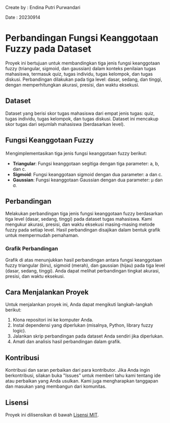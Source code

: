 Create by : Endina Putri Purwandari

Date : 20230914

# Perbandingan Fungsi Keanggotaan Fuzzy pada Dataset

Proyek ini bertujuan untuk membandingkan tiga jenis fungsi keanggotaan fuzzy (triangular, sigmoid, dan gaussian) dalam konteks penilaian tugas mahasiswa, termasuk quiz, tugas individu, tugas kelompok, dan tugas diskusi. Perbandingan dilakukan pada tiga level: dasar, sedang, dan tinggi, dengan memperhitungkan akurasi, presisi, dan waktu eksekusi.

## Dataset
Dataset yang berisi skor tugas mahasiswa dari empat jenis tugas: quiz, tugas individu, tugas kelompok, dan tugas diskusi. Dataset ini mencakup skor tugas dari sejumlah mahasiswa (berdasarkan level).

## Fungsi Keanggotaan Fuzzy
Ｍengimplementasikan tiga jenis fungsi keanggotaan fuzzy berikut:
- **Triangular**: Fungsi keanggotaan segitiga dengan tiga parameter: a, b, dan c.
- **Sigmoid**: Fungsi keanggotaan sigmoid dengan dua parameter: a dan c.
- **Gaussian**: Fungsi keanggotaan Gaussian dengan dua parameter: μ dan σ.

## Perbandingan
Melakukan perbandingan tiga jenis fungsi keanggotaan fuzzy berdasarkan tiga level (dasar, sedang, tinggi) pada dataset tugas mahasiswa. Kami mengukur akurasi, presisi, dan waktu eksekusi masing-masing metode fuzzy pada setiap level. Hasil perbandingan disajikan dalam bentuk grafik untuk mempermudah pemahaman.

### Grafik Perbandingan

Grafik di atas menunjukkan hasil perbandingan antara fungsi keanggotaan fuzzy triangular (biru), sigmoid (merah), dan gaussian (hijau) pada tiga level (dasar, sedang, tinggi). Anda dapat melihat perbandingan tingkat akurasi, presisi, dan waktu eksekusi.

## Cara Menjalankan Proyek
Untuk menjalankan proyek ini, Anda dapat mengikuti langkah-langkah berikut:
1. Klona repositori ini ke komputer Anda.
2. Instal dependensi yang diperlukan (misalnya, Python, library fuzzy logic).
3. Jalankan skrip perbandingan pada dataset Anda sendiri jika diperlukan.
4. Amati dan analisis hasil perbandingan dalam grafik.

## Kontribusi
Kontribusi dan saran perbaikan dari para kontributor. Jika Anda ingin berkontribusi, silakan buka "Issues" untuk memberi tahu kami tentang ide atau perbaikan yang Anda usulkan. Kami juga mengharapkan tanggapan dan masukan yang membangun dari komunitas.

## Lisensi
Proyek ini dilisensikan di bawah [Lisensi MIT](LICENSE).
